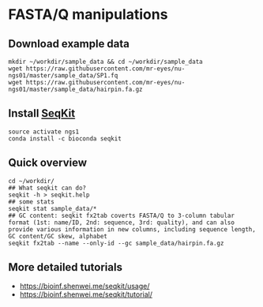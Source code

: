 # FASTA/Q manipulations

## Download example data
```
mkdir ~/workdir/sample_data && cd ~/workdir/sample_data
wget https://raw.githubusercontent.com/mr-eyes/nu-ngs01/master/sample_data/SP1.fq
wget https://raw.githubusercontent.com/mr-eyes/nu-ngs01/master/sample_data/hairpin.fa.gz
```

## Install [SeqKit](https://bioinf.shenwei.me/seqkit/)
```
source activate ngs1
conda install -c bioconda seqkit
```

## Quick overview
```
cd ~/workdir/
## What seqkit can do?
seqkit -h > seqkit.help
## some stats
seqkit stat sample_data/*
## GC content: seqkit fx2tab coverts FASTA/Q to 3-column tabular format (1st: name/ID, 2nd: sequence, 3rd: quality), and can also provide various information in new columns, including sequence length, GC content/GC skew, alphabet
seqkit fx2tab --name --only-id --gc sample_data/hairpin.fa.gz
```

## More detailed tutorials

*  https://bioinf.shenwei.me/seqkit/usage/
*  https://bioinf.shenwei.me/seqkit/tutorial/


